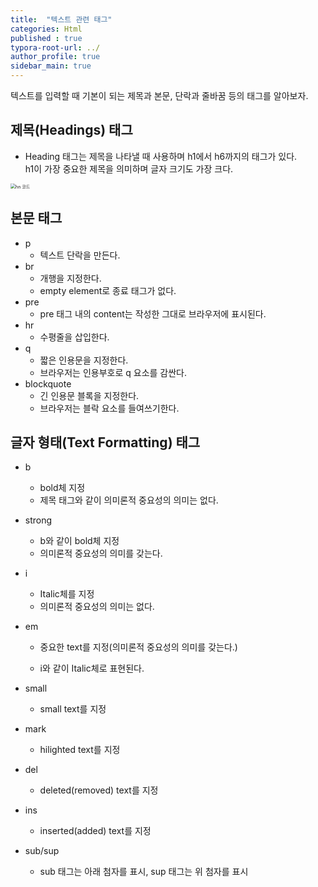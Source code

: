 ```yaml
---
title:  "텍스트 관련 태그"
categories: Html
published : true
typora-root-url: ../
author_profile: true
sidebar_main: true
---
```

텍스트를 입력할 때 기본이 되는 제목과 본문, 단락과 줄바꿈 등의 태그를 알아보자.

## 제목(Headings) 태그
   - Heading 태그는 제목을 나타낼 때 사용하며 h1에서 h6까지의 태그가 있다. <br>
      h1이 가장 중요한 제목을 의미하며 글자 크기도 가장 크다.

<script src="https://gist.github.com/qwp0/3730397f44a907b409344b3f587a0b1d.js"></script>

<img src="/images/2023-07-30-Text/hn 코드.png" alt="hn 코드" style="zoom: 50%;" />

## 본문 태그

- p
  - 텍스트 단락을 만든다.
- br
  - 개행을 지정한다.
  - empty element로 종료 태그가 없다.
- pre
  - pre 태그 내의 content는 작성한 그대로 브라우저에 표시된다.
- hr
  - 수평줄을 삽입한다.
- q
  - 짧은 인용문을 지정한다. 
  - 브라우저는 인용부호로 q 요소를 감싼다.
- blockquote
  - 긴 인용문 블록을 지정한다. 
  - 브라우저는 블락 요소를 들여쓰기한다.

## 글자 형태(Text Formatting) 태그

- b

  - bold체 지정
  - 제목 태그와 같이 의미론적 중요성의 의미는 없다.

- strong

  - b와 같이 bold체 지정
  - 의미론적 중요성의 의미를 갖는다.

- i

  - Italic체를 지정
  - 의미론적 중요성의 의미는 없다.

- em

  - 중요한 text를 지정(의미론적 중요성의 의미를 갖는다.)

  - i와 같이 Italic체로 표현된다.

- small

  - small text를 지정

- mark

  - hilighted text를 지정

- del

  - deleted(removed) text를 지정
  
- ins

  - inserted(added) text를 지정

- sub/sup

  - sub 태그는 아래 첨자를 표시, sup 태그는 위 첨자를 표시
    
    
    
    
    
  
    
  
